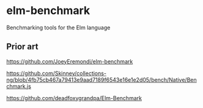 # elm-benchmark
Benchmarking tools for the Elm language

## Prior art

https://github.com/JoeyEremondi/elm-benchmark

https://github.com/Skinney/collections-ng/blob/4fb75cb467a79413e9aad7189f6543e16e1e2d05/bench/Native/Benchmark.js

https://github.com/deadfoxygrandpa/Elm-Benchmark
